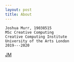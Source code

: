 ```yaml
---
layout: post
title: About
---
```


```
Joshua Murr, 19038515
MSc Creative Computing
Creative Computing Institute
University of the Arts London
2019---2020
```

[JM](https://www.joshmurr.com/)
